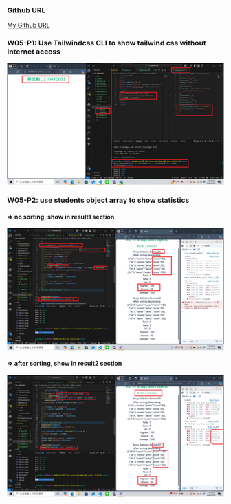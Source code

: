 ### Github URL

[My Github URL](https://github.com/210410055/114-javascript)

### W05-P1: Use Tailwindcss CLI to show tailwind css without internet access
![](w05-p1.png)

### W05-P2: use students object array to show statistics
 
#### => no sorting, show in result1 section
 
![](w05-p2-1.png)
 
#### => after sorting, show in result2 section
 
![](w05-p2-2.png)